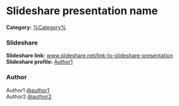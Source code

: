 # Slideshare presentation name
**Category:** [%Category%](https://github.com/rgondev/til/blob/master/README.md#category)

### Slideshare

**Slideshare link:** www.slideshare.net/link-to-slideshare-presentation  
**Slideshare profile:** [Author1](www.slideshare.net/link-to-slideshare-profile)

### Author
Author1 [@author1](https://github-profile)  
Author2 [@author2](https://twitter-profile)